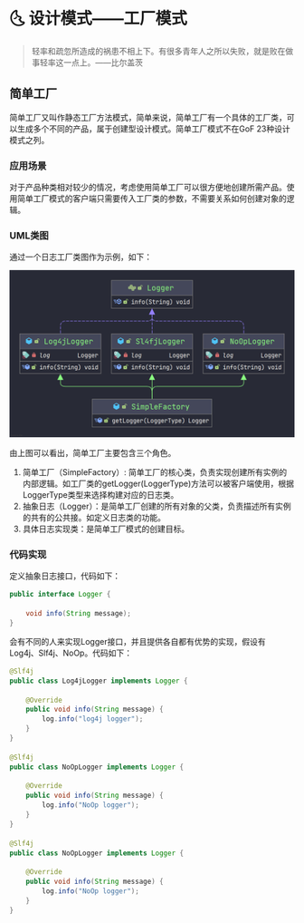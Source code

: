 # :last_quarter_moon_with_face: 设计模式——工厂模式

> 轻率和疏忽所造成的祸患不相上下。有很多青年人之所以失败，就是败在做事轻率这一点上。——比尔盖茨

## 简单工厂

简单工厂又叫作静态工厂方法模式，简单来说，简单工厂有一个具体的工厂类，可以生成多个不同的产品，属于创建型设计模式。简单工厂模式不在GoF 23种设计模式之列。

### 应用场景

对于产品种类相对较少的情况，考虑使用简单工厂可以很方便地创建所需产品。使用简单工厂模式的客户端只需要传入工厂类的参数，不需要关系如何创建对象的逻辑。

### UML类图

通过一个日志工厂类图作为示例，如下：

![简单工厂UML.png](../img/程序设计/简单工厂UML.png)

由上图可以看出，简单工厂主要包含三个角色。

1. 简单工厂（SimpleFactory）: 简单工厂的核心类，负责实现创建所有实例的内部逻辑。如工厂类的getLogger(LoggerType)方法可以被客户端使用，根据LoggerType类型来选择构建对应的日志类。
2. 抽象日志（Logger）：是简单工厂创建的所有对象的父类，负责描述所有实例的共有的公共接。如定义日志类的功能。
3. 具体日志实现类：是简单工厂模式的创建目标。

### 代码实现

定义抽象日志接口，代码如下：

```java
public interface Logger {

    void info(String message);
}
```

会有不同的人来实现Logger接口，并且提供各自都有优势的实现，假设有Log4j、Slf4j、NoOp。代码如下：

```java
@Slf4j
public class Log4jLogger implements Logger {

    @Override
    public void info(String message) {
        log.info("log4j logger");
    }
}

@Slf4j
public class NoOpLogger implements Logger {

    @Override
    public void info(String message) {
        log.info("NoOp logger");
    }
}

@Slf4j
public class NoOpLogger implements Logger {

    @Override
    public void info(String message) {
        log.info("NoOp logger");
    }
}
```